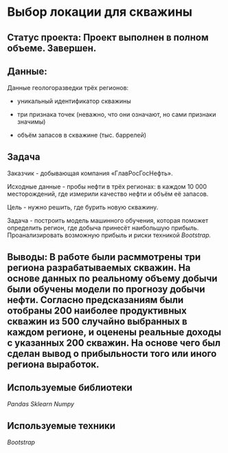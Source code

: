 # Выбор локации для скважины

## Статус проекта: Проект выполнен в полном объеме. Завершен.

## Данные:

Данные геологоразведки трёх регионов:

- уникальный идентификатор скважины

- три признака точек (неважно, что они означают, но сами признаки значимы)

- объём запасов в скважине (тыс. баррелей)

## Задача

Заказчик - добывающая компания «ГлавРосГосНефть». 

Исходные данные - пробы нефти в трёх регионах: в каждом 10 000 месторождений, где измерили качество нефти и объём её запасов.

Цель - нужно решить, где бурить новую скважину.

Задача - построить модель машинного обучения, которая поможет определить регион, где добыча принесёт наибольшую прибыль. Проанализировать возможную прибыль и риски техникой *Bootstrap.*

## Выводы: В работе были расммотрены три региона разрабатываемых скважин. На основе данных по реальному объему добычи были обучены модели по прогнозу добычи нефти. Согласно предсказаниям были отобраны 200 наиболее продуктивных скважин из 500 случайно выбранных в каждом регионе, и оценены реальные доходы с указанных 200 скважин. На основе чего был сделан вывод о прибыльности того или иного региона выработок.

## Используемые библиотеки

*Pandas*
*Sklearn*
*Numpy*

## Используемые техники

*Bootstrap*